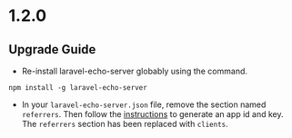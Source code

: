# 1.2.0

## Upgrade Guide
* Re-install laravel-echo-server globably using the command.
```
npm install -g laravel-echo-server
```
* In your `laravel-echo-server.json` file, remove the section named `referrers`. Then follow the [instructions](https://github.com/tlaverdure/laravel-echo-server#api-clients) to generate an app id and key. The `referrers` section has been replaced with `clients`.
